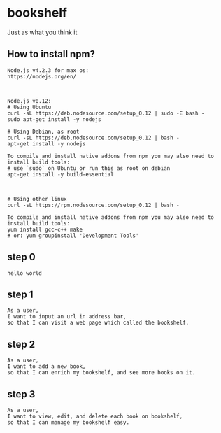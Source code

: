 # bookshelf
Just as what you think it

## How to install npm?
    Node.js v4.2.3 for max os:
    https://nodejs.org/en/
    
    
    
    Node.js v0.12:
    # Using Ubuntu
    curl -sL https://deb.nodesource.com/setup_0.12 | sudo -E bash -
    sudo apt-get install -y nodejs
    
    # Using Debian, as root
    curl -sL https://deb.nodesource.com/setup_0.12 | bash -
    apt-get install -y nodejs
    
    To compile and install native addons from npm you may also need to install build tools:
    # use `sudo` on Ubuntu or run this as root on debian
    apt-get install -y build-essential
    
    
    
    # Using other linux
    curl -sL https://rpm.nodesource.com/setup_0.12 | bash -
    
    To compile and install native addons from npm you may also need to install build tools:
    yum install gcc-c++ make
    # or: yum groupinstall 'Development Tools'
    
    
## step 0
    hello world
    
## step 1
    As a user,
    I want to input an url in address bar,
    so that I can visit a web page which called the bookshelf.
    
## step 2
    As a user,
    I want to add a new book,
    so that I can enrich my bookshelf, and see more books on it.

## step 3
    As a user,
    I want to view, edit, and delete each book on bookshelf,
    so that I can manage my bookshelf easy.
    